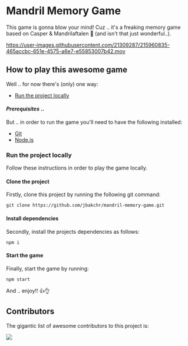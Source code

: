# Mandril Memory Game

This game is gonna blow your mind! Cuz .. it's a freaking memory game based on Casper & Mandrilaftalen 🥳 (and isn't that just wonderful..).

https://user-images.githubusercontent.com/21309287/215960835-465accbc-651e-4575-a6e7-e55853007b42.mov

## How to play this awesome game

Well .. for now there's (only) one way:

- [Run the project locally](https://github.com/jbakchr/mandril-memory-game#run-the-project-locally)

#### _Prerequisites_ ..

But .. in order to run the game you'll need to have the following installed:

- [Git](https://git-scm.com/)
- [Node.js](https://nodejs.org/en/)

### Run the project locally

Follow these instructions in order to play the game locally.

#### Clone the project

Firstly, clone this project by running the following git command:

```git
git clone https://github.com/jbakchr/mandril-memory-game.git
```

#### Install dependencies

Secondly, install the projects dependencies as follows:

```npm
npm i
```

#### Start the game

Finally, start the game by running:

```npm
npm start
```

And .. enjoy!! 👍👌

## Contributors

The gigantic list of awesome contributors to this project is:

<a href="https://github.com/jbakchr/mandril-memory-game/graphs/contributors">
  <img src="https://contrib.rocks/image?repo=jbakchr/mandril-memory-game" />
</a>
